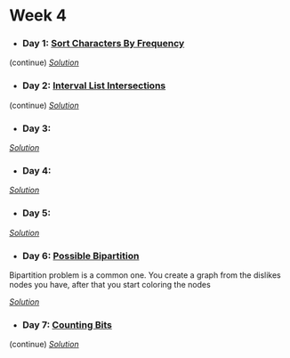 # Week 4

* ### Day 1: [Sort Characters By Frequency](https://leetcode.com/explore/featured/card/may-leetcoding-challenge/537/week-4-may-22nd-may-28th/3337/)
(continue)
[*Solution*](sort_characters_by_frequency.c++)

* ### Day 2: [Interval List Intersections](https://leetcode.com/explore/featured/card/may-leetcoding-challenge/537/week-4-may-22nd-may-28th/3338/)
(continue)
[*Solution*](interval_list_intersection.c++)

* ### Day 3: []()

[*Solution*]()

* ### Day 4: []()

[*Solution*]()

* ### Day 5: []()

[*Solution*]()

* ### Day 6: [Possible Bipartition](https://leetcode.com/explore/featured/card/may-leetcoding-challenge/537/week-4-may-22nd-may-28th/3342/)
Bipartition problem is a common one. You create a graph from the dislikes nodes you have, after that you start coloring the nodes

[*Solution*](possible_bipartition.c++)

* ### Day 7: [Counting Bits](https://leetcode.com/explore/featured/card/may-leetcoding-challenge/537/week-4-may-22nd-may-28th/3343)
(continue)
[*Solution*](counting_bits.c++)
